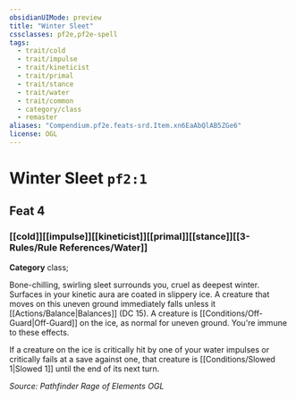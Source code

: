 ```yaml
---
obsidianUIMode: preview
title: "Winter Sleet"
cssclasses: pf2e,pf2e-spell
tags:
  - trait/cold
  - trait/impulse
  - trait/kineticist
  - trait/primal
  - trait/stance
  - trait/water
  - trait/common
  - category/class
  - remaster
aliases: "Compendium.pf2e.feats-srd.Item.xn6EaAbQlAB5ZGe6"
license: OGL
---
```

# Winter Sleet `pf2:1`
## Feat 4
### [[cold]][[impulse]][[kineticist]][[primal]][[stance]][[3-Rules/Rule References/Water]]

**Category** class; 




Bone-chilling, swirling sleet surrounds you, cruel as deepest winter. Surfaces in your kinetic aura are coated in slippery ice. A creature that moves on this uneven ground immediately falls unless it [[Actions/Balance|Balances]] (DC 15). A creature is [[Conditions/Off-Guard|Off-Guard]] on the ice, as normal for uneven ground. You're immune to these effects.

If a creature on the ice is critically hit by one of your water impulses or critically fails at a save against one, that creature is [[Conditions/Slowed 1|Slowed 1]] until the end of its next turn.

*Source: Pathfinder Rage of Elements*
*OGL*